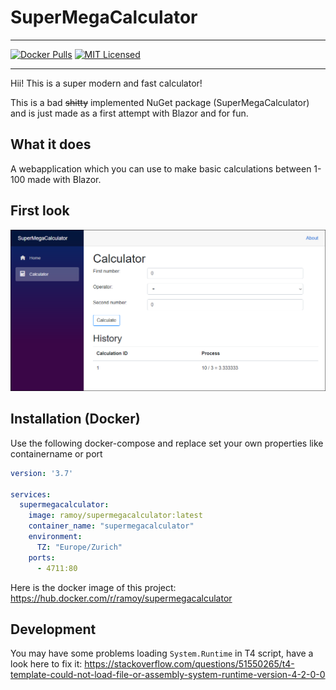 # SuperMegaCalculator

---

[![Docker Pulls](https://img.shields.io/docker/pulls/ramoy/supermegacalculator.svg)](https://hub.docker.com/r/ramoy/supermegacalculator)
[![MIT Licensed](https://img.shields.io/github/license/ramo-y/supermegacalculator.svg)](https://github.com/Ramo-Y/SuperMegaCalculator/blob/master/LICENSE)

---

Hii! This is a super modern and fast calculator!

This is a bad ~~shitty~~ implemented NuGet package (SuperMegaCalculator) and is just made as a first attempt with Blazor and for fun.

## What it does
A webapplication which you can use to make basic calculations between 1-100 made with Blazor.

## First look
![FirstLook](https://raw.githubusercontent.com/Ramo-Y/SuperMegaCalculator/master/SuperMegaCalculator.png)

## Installation (Docker)
Use the following docker-compose and replace set your own properties like containername or port
```yaml
version: '3.7'

services:
  supermegacalculator:
    image: ramoy/supermegacalculator:latest
    container_name: "supermegacalculator"
    environment:
      TZ: "Europe/Zurich"
    ports:
      - 4711:80
```

Here is the docker image of this project: https://hub.docker.com/r/ramoy/supermegacalculator

## Development
You may have some problems loading ```System.Runtime``` in T4 script, have a look here to fix it:
https://stackoverflow.com/questions/51550265/t4-template-could-not-load-file-or-assembly-system-runtime-version-4-2-0-0

